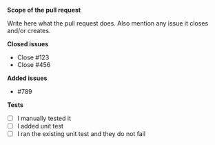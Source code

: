 **Scope of the pull request**

Write here what the pull request does. Also mention any issue it closes and/or creates.

**Closed issues**

- Close #123
- Close #456

**Added issues**

- #789

**Tests**

- [ ] I manually tested it
- [ ] I added unit test
- [ ] I ran the existing unit test and they do not fail
